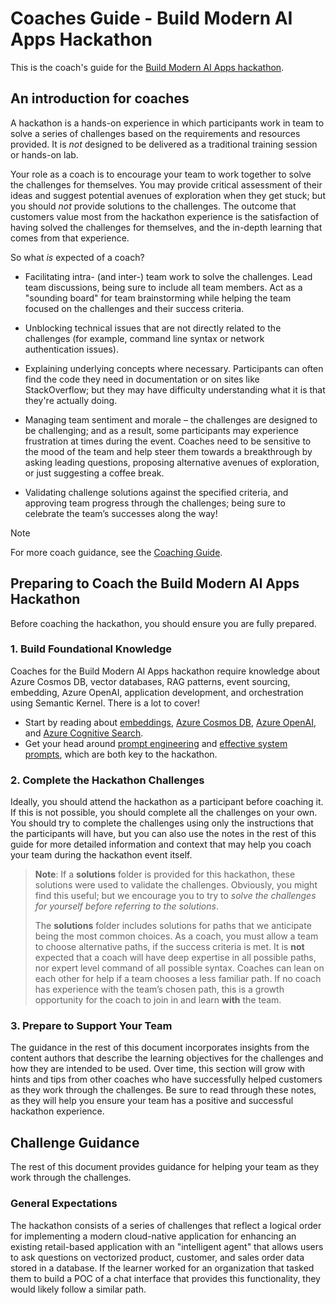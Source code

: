 # Coaches Guide - Build Modern AI Apps Hackathon

This is the coach's guide for the [Build Modern AI Apps hackathon](https://github.com/Azure/Build-Modern-AI-Apps-Hackathon).

## An introduction for coaches

A hackathon is a hands-on experience in which participants work in team to solve a
series of challenges based on the requirements and resources provided. It
is *not* designed to be delivered as a traditional training session or hands-on
lab.

Your role as a coach is to encourage your team to work together to solve the
challenges for themselves. You may provide critical assessment of their ideas
and suggest potential avenues of exploration when they get stuck; but you should
*not* provide solutions to the challenges. The outcome that customers value most
from the hackathon experience is the satisfaction of having solved the challenges for
themselves, and the in-depth learning that comes from that experience.

So what *is* expected of a coach?

- Facilitating intra- (and inter-) team work to solve the challenges. Lead
    team discussions, being sure to include all team members. Act as a "sounding
    board" for team brainstorming while helping the team focused on the
    challenges and their success criteria.

- Unblocking technical issues that are not directly related to the challenges
    (for example, command line syntax or network authentication issues).

- Explaining underlying concepts where necessary. Participants can often find
    the code they need in documentation or on sites like StackOverflow; but they
    may have difficulty understanding what it is that they're actually doing.

- Managing team sentiment and morale – the challenges are designed to be
    challenging; and as a result, some participants may experience frustration
    at times during the event. Coaches need to be sensitive to the mood of
    the team and help steer them towards a breakthrough by asking leading
    questions, proposing alternative avenues of exploration, or just suggesting
    a coffee break.

- Validating challenge solutions against the specified criteria, and approving
    team progress through the challenges; being sure to celebrate the team’s
    successes along the way!

> [!NOTE]
> For more coach guidance, see the [Coaching Guide](coaching/README.md).

## Preparing to Coach the Build Modern AI Apps Hackathon

Before coaching the hackathon, you should ensure you are
fully prepared.

### 1. Build Foundational Knowledge

Coaches for the Build Modern AI Apps hackathon require knowledge about Azure Cosmos DB,
vector databases, RAG patterns, event sourcing, embedding, Azure OpenAI, application
development, and orchestration using Semantic Kernel. There is a lot to cover!

- Start by reading about [embeddings](https://learn.microsoft.com/azure/cognitive-services/openai/concepts/understand-embeddings), [Azure Cosmos DB](https://learn.microsoft.com/azure/cosmos-db/), [Azure OpenAI](https://learn.microsoft.com/azure/cognitive-services/openai/overview), and [Azure Cognitive Search](https://learn.microsoft.com/azure/search/).
- Get your head around [prompt engineering](https://learn.microsoft.com/semantic-kernel/overview/) and [effective system prompts](https://learn.microsoft.com/azure/cognitive-services/openai/concepts/system-message), which are both key to the hackathon.

### 2. Complete the Hackathon Challenges

Ideally, you should attend the hackathon as a participant before coaching
it. If this is not possible, you should complete all the challenges on your
own. You should try to complete the challenges using only the instructions
that the participants will have, but you can also use the notes in
the rest of this guide for more detailed information and context that may
help you coach your team during the hackathon event itself.

> **Note**: If a **solutions** folder is provided for this hackathon,
> these solutions were used to validate the challenges.
> Obviously, you might find this useful; but we encourage you to try to
> *solve the challenges for yourself before referring to the solutions*.
>
> The **solutions** folder includes solutions for paths that we anticipate
> being the most common choices. As a coach, you must allow a team to choose
> alternative paths, if the success criteria is met. It is **not** expected
> that a coach will have deep expertise in all possible paths, nor expert
> level command of all possible syntax. Coaches can lean on each other for
> help if a team chooses a less familiar path. If no coach has experience with
> the team’s chosen path, this is a growth opportunity for the coach to join
> in and learn **with** the team.

### 3. Prepare to Support Your Team

The guidance in the rest of this document incorporates insights from the
content authors that describe the learning objectives for the challenges and
how they are intended to be used. Over time, this section will grow with
hints and tips from other coaches who have successfully helped customers as they
work through the challenges. Be sure to read through these notes, as they will help you
ensure your team has a positive and successful hackathon experience.

## Challenge Guidance

The rest of this document provides guidance for helping your team as they work
through the challenges.

### General Expectations

The hackathon consists of a series of challenges that reflect a logical order for
implementing a modern cloud-native application for enhancing an existing retail-based
application with an "intelligent agent" that allows users to ask questions on vectorized
product, customer, and sales order data stored in a database. If the learner worked
for an organization that tasked them to build a POC of a chat interface that provides
this functionality, they would likely follow a similar path.
